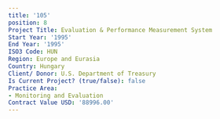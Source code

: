 ```yaml
---
title: '105'
position: 8
Project Title: Evaluation & Performance Measurement System
Start Year: '1995'
End Year: '1995'
ISO3 Code: HUN
Region: Europe and Eurasia
Country: Hungary
Client/ Donor: U.S. Department of Treasury
Is Current Project? (true/false): false
Practice Area:
- Monitoring and Evaluation
Contract Value USD: '88996.00'
---
```


